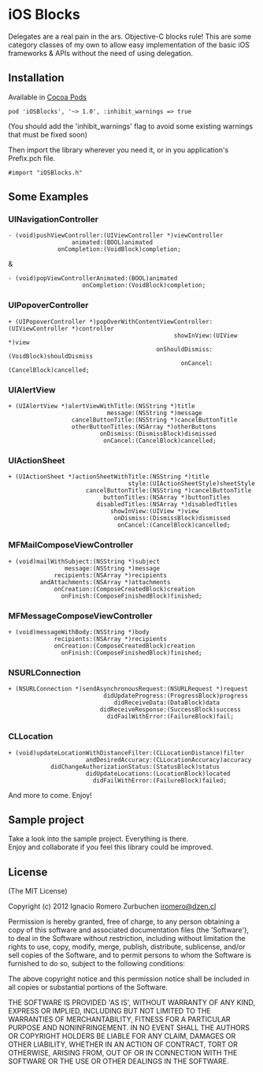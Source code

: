 iOS Blocks
============

Delegates are a real pain in the ars. Objective-C blocks rule!
This are some category classes of my own to allow easy implementation of the basic iOS frameworks & APIs without the need of using delegation.

## Installation
Available in [Cocoa Pods](http://cocoapods.org/?q=iOSBlocks)
```
pod 'iOSBlocks', '~> 1.0', :inhibit_warnings => true
```
(You should add the 'inhibit_warnings' flag to avoid some existing warnings that must be fixed soon)

Then import the library wherever you need it, or in you application's Prefix.pch file.
```
#import "iOSBlocks.h"
```

## Some Examples
### UINavigationController
```
- (void)pushViewController:(UIViewController *)viewController
                  animated:(BOOL)animated
              onCompletion:(VoidBlock)completion;
```

&

```
- (void)popViewControllerAnimated:(BOOL)animated
                     onCompletion:(VoidBlock)completion;
```

### UIPopoverController
```
+ (UIPopoverController *)popOverWithContentViewController:(UIViewController *)controller
                                               showInView:(UIView *)view
                                          onShouldDismiss:(VoidBlock)shouldDismiss
                                                 onCancel:(CancelBlock)cancelled;
```

### UIAlertView
```
+ (UIAlertView *)alertViewWithTitle:(NSString *)title
                            message:(NSString *)message
                  cancelButtonTitle:(NSString *)cancelButtonTitle
                  otherButtonTitles:(NSArray *)otherButtons
                          onDismiss:(DismissBlock)dismissed
                           onCancel:(CancelBlock)cancelled;
```

### UIActionSheet
```
+ (UIActionSheet *)actionSheetWithTitle:(NSString *)title
                                  style:(UIActionSheetStyle)sheetStyle
                      cancelButtonTitle:(NSString *)cancelButtonTitle
                           buttonTitles:(NSArray *)buttonTitles
                         disabledTitles:(NSArray *)disabledTitles
                             showInView:(UIView *)view
                              onDismiss:(DismissBlock)dismissed
                               onCancel:(CancelBlock)cancelled;
```

### MFMailComposeViewController
```
+ (void)mailWithSubject:(NSString *)subject
                message:(NSString *)message
             recipients:(NSArray *)recipients
         andAttachments:(NSArray *)attachments
             onCreation:(ComposeCreatedBlock)creation
               onFinish:(ComposeFinishedBlock)finished;
```

### MFMessageComposeViewController
```
+ (void)messageWithBody:(NSString *)body
             recipients:(NSArray *)recipients
             onCreation:(ComposeCreatedBlock)creation
               onFinish:(ComposeFinishedBlock)finished;
```

### NSURLConnection
```
+ (NSURLConnection *)sendAsynchronousRequest:(NSURLRequest *)request
                           didUpdateProgress:(ProgressBlock)progress
                              didReceiveData:(DataBlock)data
                          didReceiveResponse:(SuccessBlock)success
                            didFailWithError:(FailureBlock)fail;
```

### CLLocation
```
+ (void)updateLocationWithDistanceFilter:(CLLocationDistance)filter
                      andDesiredAccuracy:(CLLocationAccuracy)accuracy
            didChangeAuthorizationStatus:(StatusBlock)status
                      didUpdateLocations:(LocationBlock)located
                        didFailWithError:(FailureBlock)failed;
```

And more to come. Enjoy!

## Sample project
Take a look into the sample project. Everything is there.<br>
Enjoy and collaborate if you feel this library could be improved.


## License
(The MIT License)

Copyright (c) 2012 Ignacio Romero Zurbuchen <iromero@dzen.cl>

Permission is hereby granted, free of charge, to any person obtaining a copy of this software and associated documentation files (the 'Software'), to deal in the Software without restriction, including without limitation the rights to use, copy, modify, merge, publish, distribute, sublicense, and/or sell copies of the Software, and to permit persons to whom the Software is furnished to do so, subject to the following conditions:

The above copyright notice and this permission notice shall be included in all copies or substantial portions of the Software.

THE SOFTWARE IS PROVIDED 'AS IS', WITHOUT WARRANTY OF ANY KIND, EXPRESS OR IMPLIED, INCLUDING BUT NOT LIMITED TO THE WARRANTIES OF MERCHANTABILITY, FITNESS FOR A PARTICULAR PURPOSE AND NONINFRINGEMENT. IN NO EVENT SHALL THE AUTHORS OR COPYRIGHT HOLDERS BE LIABLE FOR ANY CLAIM, DAMAGES OR OTHER LIABILITY, WHETHER IN AN ACTION OF CONTRACT, TORT OR OTHERWISE, ARISING FROM, OUT OF OR IN CONNECTION WITH THE SOFTWARE OR THE USE OR OTHER DEALINGS IN THE SOFTWARE.
